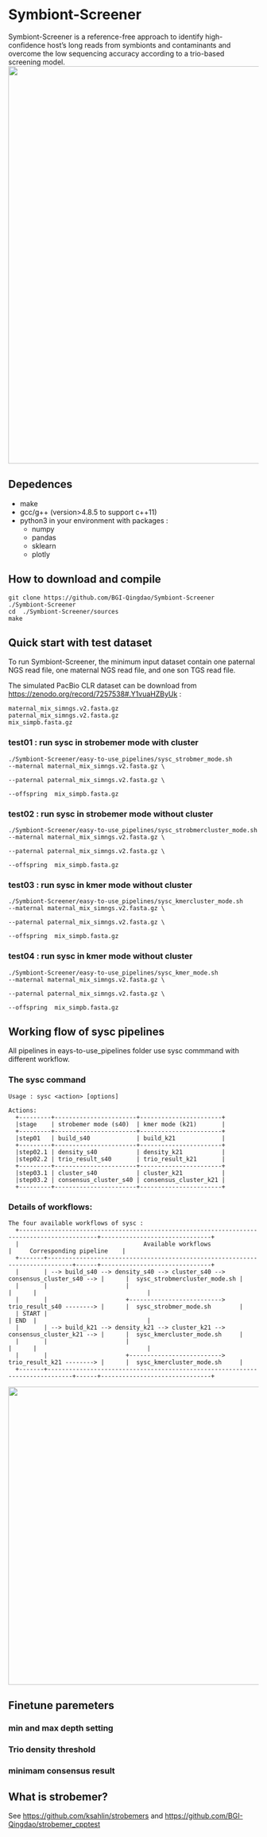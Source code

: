 # Symbiont-Screener

Symbiont-Screener is a reference-free approach to identify high-confidence host’s long reads from symbionts and contaminants and overcome the low sequencing accuracy according to a trio-based screening model.
<img src="https://user-images.githubusercontent.com/38022049/198184294-45610387-79dc-4860-a3b8-4b82315f0b42.png" width="800">

## Depedences

* make
* gcc/g++ (version>4.8.5 to support c++11)
* python3 in your environment with packages :
    * numpy
    * pandas
    * sklearn
    * plotly

## How to download and compile

```
git clone https://github.com/BGI-Qingdao/Symbiont-Screener  ./Symbiont-Screener
cd  ./Symbiont-Screener/sources
make
```
## Quick start with test dataset

To run Symbiont-Screener, the minimum input dataset contain one paternal NGS read file, one maternal NGS read file, and one son TGS read file.

The simulated PacBio CLR dataset can be download from https://zenodo.org/record/7257538#.Y1vuaHZByUk :

```
maternal_mix_simngs.v2.fasta.gz
paternal_mix_simngs.v2.fasta.gz
mix_simpb.fasta.gz
```

### test01 : run sysc in strobemer mode with cluster

```
./Symbiont-Screener/easy-to-use_pipelines/sysc_strobmer_mode.sh        --maternal maternal_mix_simngs.v2.fasta.gz \
                                                                       --paternal paternal_mix_simngs.v2.fasta.gz \
                                                                       --offspring  mix_simpb.fasta.gz
```
### test02 : run sysc in strobemer mode without cluster

```
./Symbiont-Screener/easy-to-use_pipelines/sysc_strobmercluster_mode.sh --maternal maternal_mix_simngs.v2.fasta.gz \
                                                                       --paternal paternal_mix_simngs.v2.fasta.gz \
                                                                       --offspring  mix_simpb.fasta.gz
```
### test03 : run sysc in kmer mode without cluster

```
./Symbiont-Screener/easy-to-use_pipelines/sysc_kmercluster_mode.sh     --maternal maternal_mix_simngs.v2.fasta.gz \
                                                                       --paternal paternal_mix_simngs.v2.fasta.gz \
                                                                       --offspring  mix_simpb.fasta.gz
```
### test04 : run sysc in kmer mode without cluster

```
./Symbiont-Screener/easy-to-use_pipelines/sysc_kmer_mode.sh            --maternal maternal_mix_simngs.v2.fasta.gz \
                                                                       --paternal paternal_mix_simngs.v2.fasta.gz \
                                                                       --offspring  mix_simpb.fasta.gz
```

## Working flow of sysc pipelines

All pipelines in eays-to-use_pipelines folder use sysc commmand with different  workflow.

### The sysc command
```
Usage : sysc <action> [options]

Actions:
  +---------+-----------------------+-----------------------+
  |stage    | strobemer mode (s40)  | kmer mode (k21)       |
  +---------+-----------------------+-----------------------+
  |step01   | build_s40             | build_k21             |
  +---------+-----------------------+-----------------------+
  |step02.1 | density_s40           | density_k21           |
  |step02.2 | trio_result_s40       | trio_result_k21       |
  +---------+-----------------------+-----------------------+
  |step03.1 | cluster_s40           | cluster_k21           |
  |step03.2 | consensus_cluster_s40 | consensus_cluster_k21 |
  +---------+-----------------------+-----------------------+
```

### Details of workflows:

```
The four available workflows of sysc :
  +--------------------------------------------------------------------------------------------+-------------------------------+
  |                                   Available workflows                                      |     Corresponding pipeline    |
  +-------+-----------------------------------------------------------------------------+------+-------------------------------+
  |       | --> build_s40 --> density_s40 --> cluster_s40 --> consensus_cluster_s40 --> |      |  sysc_strobmercluster_mode.sh | 
  |       |                      |                                                      |      |                               |
  |       |                      +--------------------------> trio_result_s40 --------> |      |  sysc_strobmer_mode.sh        |
  | START |                                                                             | END  |                               |
  |       | --> build_k21 --> density_k21 --> cluster_k21 --> consensus_cluster_k21 --> |      |  sysc_kmercluster_mode.sh     |
  |       |                      |                                                      |      |                               |
  |       |                      +--------------------------> trio_result_k21 --------> |      |  sysc_kmercluster_mode.sh     |
  +-------+-----------------------------------------------------------------------------+------+-------------------------------+

```
<img src="https://user-images.githubusercontent.com/38022049/198184371-d9bc9d44-2bde-45ba-ac87-58e5bc03896f.png" width="600">

## Finetune paremeters

### min and max depth setting

### Trio density threshold

### minimam consensus result

## What is strobemer?

See https://github.com/ksahlin/strobemers and https://github.com/BGI-Qingdao/strobemer_cpptest

